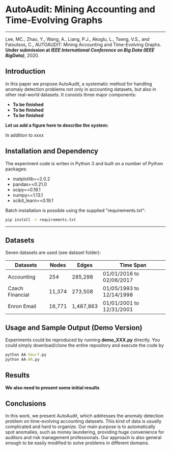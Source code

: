 # AutoAudit: Mining Accounting and Time-Evolving Graphs

------------

Lee, MC., Zhao, Y., Wang, A., Liang, P.J., Akoglu, L., Tseng, V.S., and Faloutsos, C., AUTOAUDIT: Mining Accounting and Time-Evolving Graphs. **Under submission at *IEEE International Conference on Big Data (IEEE BigData)***, 2020.

##  Introduction
In this paper we propose AutoAudit, a systematic method for handling anomaly detection problems not only in accounting datasets, but also in other real-world datasets. 
It consists three major components:

* **To be finished**
* **To be finished**
* **To be finished**

**Let us add a figure here to describe the system:**

In addition to xxxx


## Installation and Dependency
The experiment code is writen in Python 3 and built on a number of Python packages:
- matplotlib==2.0.2
- pandas==0.21.0
- scipy==0.19.1
- numpy==1.13.1
- scikit_learn==0.19.1

Batch installation is possible using the supplied "requirements.txt":

````cmd
pip install -r requirements.txt
````

------------


## Datasets
Seven datasets are used (see dataset folder):

| Datasets         | Nodes       | Edges        | Time Span             |
| ---------------- | ----------- | ------------ | ------------------- |
| Accounting       | 254         | 285,298      | 01/01/2016 to 02/06/2017           |
| Czech Financial  | 11,374      | 273,508      | 01/05/1993 to 12/14/1998         |
| Enron Email      | 16,771      | 1,487,863    | 01/01/2001 to 12/31/2001          |


## Usage and Sample Output (Demo Version)
Experiments could be reproduced by running **demo_XXX.py** directly. 
You could simply download/clone the entire repository and execute the code by 

```cmd
python AA-Smurf.py
python AA-AR.py
```

## Results

**We also need to present some initial results**

## Conclusions
In this work, we present AutoAudit, which addresses the anomaly detection problem on time-evolving accounting datasets. This kind of data is usually complicated and hard to organize. Our main purpose is to automatically spot anomalies, such as money laundering, providing huge convenience for auditors and risk management professionals. Our approach is also general enough to be easily modified to solve problems in different domains.
